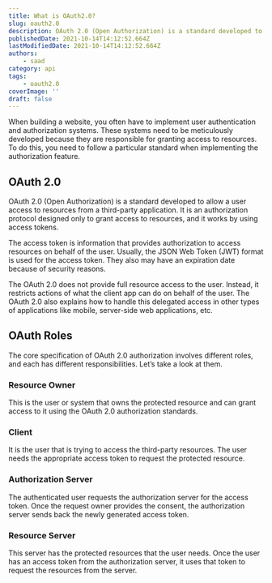 ```yaml
---
title: What is OAuth2.0?
slug: oauth2.0
description: OAuth 2.0 (Open Authorization) is a standard developed to allow a user access to resources from a third-party application.
publishedDate: 2021-10-14T14:12:52.664Z
lastModifiedDate: 2021-10-14T14:12:52.664Z
authors:
    - saad
category: api
tags:
    - oauth2.0
coverImage: ''
draft: false
---
```


<Lead>
When building a website, you often have to implement user authentication and authorization systems. These systems need to be meticulously developed because they are responsible for granting access to resources. To do this, you need to follow a particular standard when implementing the authorization feature.
</Lead>

## OAuth 2.0

OAuth 2.0 (Open Authorization) is a standard developed to allow a user access to resources from a third-party application. It is an authorization protocol designed only to grant access to resources, and it works by using access tokens.

The access token is information that provides authorization to access resources on behalf of the user. Usually, the JSON Web Token (JWT) format is used for the access token. They also may have an expiration date because of security reasons.

The OAuth 2.0 does not provide full resource access to the user. Instead, it restricts actions of what the client app can do on behalf of the user. The OAuth 2.0 also explains how to handle this delegated access in other types of applications like mobile, server-side web applications, etc.

## OAuth Roles

The core specification of OAuth 2.0 authorization involves different roles, and each has different responsibilities. Let’s take a look at them.

### Resource Owner

This is the user or system that owns the protected resource and can grant access to it using the OAuth 2.0 authorization standards.

### Client

It is the user that is trying to access the third-party resources. The user needs the appropriate access token to request the protected resource.

### Authorization Server

 The authenticated user requests the authorization server for the access token. Once the request owner provides the consent, the authorization server sends back the newly generated access token.

### Resource Server

This server has the protected resources that the user needs. Once the user has an access token from the authorization server, it uses that token to request the resources from the server.
